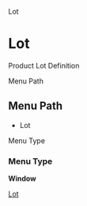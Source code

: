 
Lot
# Lot


Product Lot Definition

Menu Path
## Menu Path



- Lot

Menu Type
### Menu Type

**Window**


[Lot](../../window-lot.md)